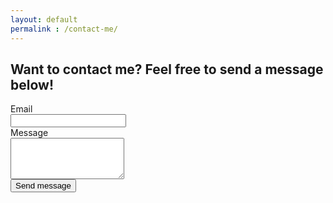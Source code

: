 ```yaml
---
layout: default
permalink : /contact-me/
---
```


<div class="form">
<h2>Want to contact me? Feel free to send a message below!</h2>
<form>
<label>Email</label>
<br>
<input type="email">
<br>
<label>Message</label>
<br>
<textarea rows="4"></textarea>
<br>
<input type="submit" id="submit-button" value="Send message">
</form>
 
</div>
